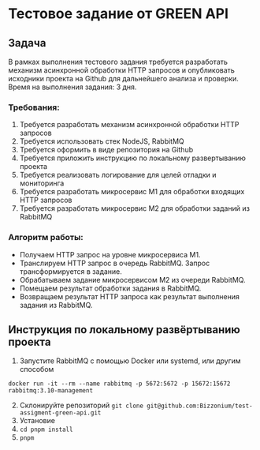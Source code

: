 # Тестовое задание от GREEN API

## Задача
В рамках выполнения тестового задания требуется разработать механизм асинхронной обработки
HTTP запросов и опубликовать исходники проекта на Github для дальнейшего анализа и проверки.
Время на выполнения задания: 3 дня.

### Требования:
1. Требуется разработать механизм асинхронной обработки HTTP запросов
2. Требуется использовать стек NodeJS, RabbitMQ
3. Требуется оформить в виде репозитория на Github
4. Требуется приложить инструкцию по локальному развертыванию проекта
5. Требуется реализовать логирование для целей отладки и мониторинга
6. Требуется разработать микросервис М1 для обработки входящих HTTP запросов
7. Требуется разработать микросервис М2 для обработки заданий из RabbitMQ

### Алгоритм работы:
- Получаем HTTP запрос на уровне микросервиса М1.
- Транслируем HTTP запрос в очередь RabbitMQ. Запрос трансформируется в задание.
- Обрабатываем задание микросервисом М2 из очереди RabbitMQ.
- Помещаем результат обработки задания в RabbitMQ.
- Возвращаем результат HTTP запроса как результат выполнения задания из RabbitMQ.

## Инструкция по локальному развёртыванию проекта
1. Запустите RabbitMQ с помощью Docker или systemd, или другим способом
  ```
  docker run -it --rm --name rabbitmq -p 5672:5672 -p 15672:15672 rabbitmq:3.10-management
  ```
2. Склонируйте репозиторий
   ```git clone git@github.com:Bizzonium/test-assigment-green-api.git```
3. Установие
3. `cd pnpm install`
4. `pnpm `
